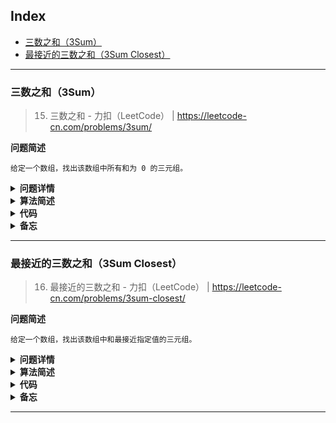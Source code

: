 Index
---
- [三数之和（3Sum）](#三数之和3sum)
- [最接近的三数之和（3Sum Closest）](#最接近的三数之和3sum-closest)

---

### 三数之和（3Sum）
> 15. 三数之和 - 力扣（LeetCode） | https://leetcode-cn.com/problems/3sum/

<!-- Tag: 双指针 -->

**问题简述**
```text
给定一个数组，找出该数组中所有和为 0 的三元组。
```

<details><summary><b>问题详情</b></summary> 

```text
给你一个包含 n 个整数的数组 nums，判断 nums 中是否存在三个元素 a，b，c ，使得 a + b + c = 0 ？请你找出所有和为 0 且不重复的三元组。

注意：答案中不可以包含重复的三元组。

示例 1：
    输入：nums = [-1,0,1,2,-1,-4]
    输出：[[-1,-1,2],[-1,0,1]]

示例 2：
    输入：nums = []
    输出：[]

示例 3：
    输入：nums = [0]
    输出：[]

提示：
    0 <= nums.length <= 3000
    -10^5 <= nums[i] <= 10^5
```

</details>

<details><summary><b>算法简述</b></summary> 

1. 对数组排序；
2. 先**固定一个数**，通常固定第一个数，或者最后一个，两者类似
    - 不建议固定中间位置的数（见踩坑记录）；
3. 此时左右指针分别指向**剩余部分**的首尾位置；此时若三数之和小于目标值，则右移左指针；若大于目标值，则左移右指针；

- 为避免存入重复三元组，需要循环跳过重复元素；可以使用 set 去重，但这不是考察要点，其次也存在效率问题；
- 适当进行剪枝可以提升性能；

</details>

<details><summary><b>代码</b></summary> 

**python**：时间复杂度：`O(N^2)`，空间复杂度：`O(N)`
```python
from typing import List

class Solution:
    def threeSum(self, nums: List[int]) -> List[List[int]]:
        # 设置目标值
        target = 0

        ret = []
        L = len(nums)
        if L < 3:
            return ret

        # 排序
        nums = sorted(nums)
        for i in range(L - 2):  # 固定第一个数，注意范围
            # 剪枝
            if i > 0 and nums[i] == nums[i - 1]: continue
            if nums[i] + nums[i + 1] + nums[i + 2] > target: break
            if nums[i] + nums[L - 2] + nums[L - 1] < target: continue

            # 设置左右指针
            l, r = i + 1, L - 1
            while l < r:

                s = nums[i] + nums[l] + nums[r]
                if s < target:
                    l += 1
                elif s > target:
                    r -= 1
                else:  # s == target
                    ret.append([nums[i], nums[l], nums[r]])

                    # 同时移动双指针
                    l += 1
                    r -= 1

                    # 如果跟上一个值相同，就跳过
                    while l < r and nums[l] == nums[l - 1]: l += 1
                    while l < r and nums[r] == nums[r + 1]: r -= 1

        return ret

```

</details>

<details><summary><b>备忘</b></summary> 

1. 为什么不要固定中间位置的数
    - 固定第一个或最后一个数可以**缩小**每次遍历双指针的范围；
    - 但是固定中间位置的数则不会，这会带来额外的判重操作；
        
        ```python
        # 固定第一个数
        for i in range(L - 2):
            lp, rp = i + 1, L - 1  # 左指针与 i 的位置相关
        
        # 固定中间位置的数
        for i in range(1, L - 1):
            lp, rp = 0, L - 1  # 左右指针始终不变
        ```

1. 如何利用单调性剪枝
    - 在经过排序后，每轮迭代时，三数之和的最大值 `max_s` 和最小值`min_s`是确定的；
    - 所以当 `min_s > target` 或 `max_s < target` 时，后续都不可能存在等于目标值的三元组；
    - 注意：`min_s` 已经是当前的全局最小值，而 `max_s` 却不是全局最大值，所以前者可以 `break`，后者则应该 `continue`；
    - 代码细节：

        ```python
        # min_s
        if nums[i] + nums[i + 1] + nums[i + 2] > target: break
        # max_s
        if nums[i] + nums[L - 2] + nums[L - 1] < target: continue
        ```

</details>

---

### 最接近的三数之和（3Sum Closest）
> 16. 最接近的三数之和 - 力扣（LeetCode） | https://leetcode-cn.com/problems/3sum-closest/

<!-- Tag: 双指针 -->

**问题简述**
```text
给定一个数组，找出该数组中和最接近指定值的三元组。
```

<details><summary><b>问题详情</b></summary> 

```text
给定一个包括 n 个整数的数组 nums 和 一个目标值 target。找出 nums 中的三个整数，使得它们的和与 target 最接近。返回这三个数的和。假定每组输入只存在唯一答案。

示例：
    输入：nums = [-1,2,1,-4], target = 1
    输出：2
    解释：与 target 最接近的和是 2 (-1 + 2 + 1 = 2) 。

提示：
    3 <= nums.length <= 10^3
    -10^3 <= nums[i] <= 10^3
    -10^4 <= target <= 10^4
```

</details>

<details><summary><b>算法简述</b></summary> 

1. 先对数组排序，然后用前三个数的和初始化返回值 ret；
1. 先固定第一个数字，然后左右双指针遍历剩余部分；
1. 若此时三数之和小于目标值，则右移左指针；若大于目标值，则左移右指针；
    - 如果等于则直接返回结果，结束程序；
1. 期间如果当前和比 ret 更接近目标值，则更新 ret；

- 利用单调性进行剪枝能大幅提升性能（本题中这一点可能比双指针遍历更重要）

</details>

<details><summary><b>代码</b></summary> 

**python**：时间复杂度：`O(N^2)`，空间复杂度：`O(1)`
```python
from typing import List

class Solution:
    def threeSumClosest(self, nums: List[int], target: int) -> int:
        nums = sorted(nums)

        L = len(nums)
        ret = nums[0] + nums[1] + nums[2]  # 初始化，len(nums) >= 3
        for i in range(L - 2):

            # 跳过重复元素
            if i > 0 and nums[i] == nums[i - 1]:
                continue

            # 剪枝：利用单调性
            min_s = nums[i] + nums[i + 1] + nums[i + 2]  # 最小和
            if min_s > target:
                if abs(min_s - target) < abs(ret - target):
                    ret = min_s
                break

            max_s = nums[i] + nums[L - 2] + nums[L - 1]  # 最大和
            if max_s < target:
                ret = max_s
                continue

            # 初始化双指针
            l, r = i + 1, L - 1
            while l < r:
                s = nums[i] + nums[l] + nums[r]
                if abs(s - target) < abs(ret - target):
                    ret = s

                if s < target:
                    l += 1
                    while l < r and nums[l] == nums[l - 1]: l += 1
                elif s > target:
                    r -= 1
                    while l < r and nums[r] == nums[r + 1]: r -= 1
                else:  # ret == target
                    return ret
        return ret

```

</details>

<details><summary><b>备忘</b></summary> 

1. 如何利用单调性剪枝
    - 在经过排序后，每轮迭代时，三数之和的最大值和最小值是确定的；
    - 所以如果最小值比目标值大，那么后面无论怎么移动双指针，差值都只会越来越大；最大值比目标值小时同理；
    - 代码细节：

        ```python
        # 剪枝：利用单调性
        min_s = nums[i] + nums[i + 1] + nums[i + 2]  # 最小和
        if min_s > target:  # 如果最小和也大于 target，则剩余部分的差值肯定越来越大
            # 容易忽略的一步，注意此时也是有可能出现答案的，比如 ret < 0 < min_s 时
            if abs(min_s - target) < abs(ret - target):
                ret = min_s
            break

        max_s = nums[i] + nums[L - 2] + nums[L - 1]  # 最大和
        if max_s < target:  # 如果最大和也小于 target，则剩余部分的差值肯定越来越大
            ret = max_s  # 此时 ret < max_s < target，所以 max_s 必然比当前 ret 更接近目标值
            continue
        ```

</details>

---
